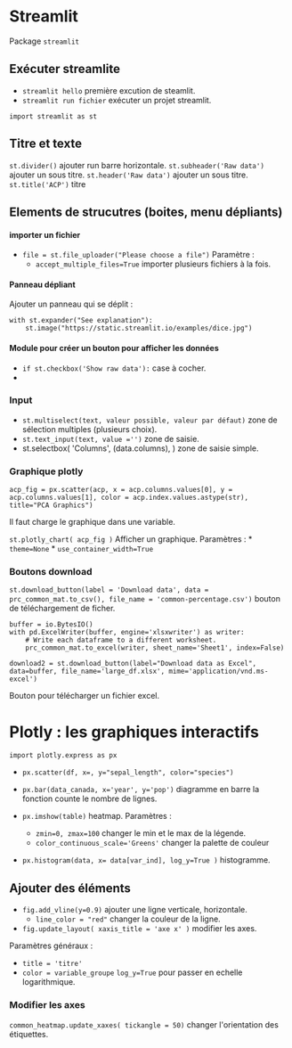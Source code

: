 # Streamlit

Package `streamlit`

## Exécuter streamlite

* `streamlit hello` première excution de steamlit.
* `streamlit run fichier` exécuter un projet streamlit.

`import streamlit as st`

## Titre et texte

`st.divider()` ajouter run barre horizontale.
`st.subheader('Raw data')` ajouter un sous titre.
`st.header('Raw data')` ajouter un sous titre.
`st.title('ACP')` titre 

## Elements de strucutres (boites, menu dépliants)

#### importer un fichier 

* `file = st.file_uploader("Please choose a file")` Paramètre : 
    * `accept_multiple_files=True` importer plusieurs fichiers à la fois. 

#### Panneau dépliant

Ajouter un panneau qui se déplit :
```
with st.expander("See explanation"):
    st.image("https://static.streamlit.io/examples/dice.jpg")
```

#### Module pour créer un bouton pour afficher les données 

* `if st.checkbox('Show raw data'):` case à cocher.
* 

### Input 

* `st.multiselect(text, valeur possible, valeur par défaut)` zone de sélection multiples (plusieurs choix).
* `st.text_input(text, value ='')` zone de saisie.
* st.selectbox( 'Columns', (data.columns), ) zone de saisie simple.

### Graphique plotly

```
acp_fig = px.scatter(acp, x = acp.columns.values[0], y = acp.columns.values[1], color = acp.index.values.astype(str), title="PCA Graphics")
```
Il faut charge le graphique dans une variable.

`st.plotly_chart( acp_fig )` Afficher un graphique. Paramètres :
    * `theme=None` 
    * `use_container_width=True` 

### Boutons download

`st.download_button(label = 'Download data', data = prc_common_mat.to_csv(), file_name = 'common-percentage.csv')` bouton de téléchargement de ficher.

```
buffer = io.BytesIO()
with pd.ExcelWriter(buffer, engine='xlsxwriter') as writer:
    # Write each dataframe to a different worksheet.
    prc_common_mat.to_excel(writer, sheet_name='Sheet1', index=False)

download2 = st.download_button(label="Download data as Excel", data=buffer, file_name='large_df.xlsx', mime='application/vnd.ms-excel')
```
Bouton pour télécharger un fichier excel.

# Plotly : les graphiques interactifs

`import plotly.express as px`

* `px.scatter(df, x=, y="sepal_length", color="species")`
* `px.bar(data_canada, x='year', y='pop')` diagramme en barre la fonction counte le nombre de lignes.
* `px.imshow(table)` heatmap. Paramètres :
    * `zmin=0, zmax=100` changer le min et le max de la légende.
    * `color_continuous_scale='Greens'` changer la palette de couleur 

* `px.histogram(data, x= data[var_ind], log_y=True )` histogramme.

## Ajouter des éléments

* `fig.add_vline(y=0.9)` ajouter une ligne verticale, horizontale.
   * `line_color = "red"` changer la couleur de la ligne.
* `fig.update_layout( xaxis_title = 'axe x' )` modifier les axes.

Paramètres généraux :

* `title = 'titre'`
* `color = variable_groupe`
  `log_y=True` pour passer en echelle logarithmique.

### Modifier les axes 

`common_heatmap.update_xaxes( tickangle = 50)` changer l'orientation des étiquettes.
